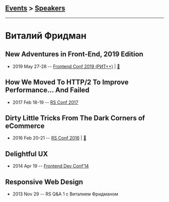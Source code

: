 ## [Events](../README.md) > [Speakers](../speakers.md)
---

# Виталий Фридман

## New Adventures in Front-End, 2019 Edition
- 2019 May 27-28 -- [Frontend Conf 2019 (РИТ++)](https://www.youtube.com/watch?v=Wz17FARavd0)  | [:notebook:](https://www.dropbox.com/sh/kg71jju3yvj5jqw/AAAGCH5bqruyDSvQMIUwBCkJa/%D0%9A%D0%BE%D0%BD%D0%B3%D1%80%D0%B5%D1%81%D1%81-%D1%85%D0%BE%D0%BB%D0%BB/27.05/8.New%20Adventures%20in%20Front-End%202019%20Edition_%D0%92%D0%B8%D1%82%D0%B0%D0%BB%D0%B8%D0%B9%20%D0%A4%D1%80%D0%B8%D0%B4%D0%BC%D0%B0%D0%BD_%D0%B2%D0%B5%D1%80.1.pdf?dl=0)  
## How We Moved To HTTP&#x2F;2 To Improve Performance... And Failed
- 2017 Feb 18-19 -- [RS Conf 2017](https://www.youtube.com/watch?v=whFhyHysYYg)    
## Dirty Little Tricks From The Dark Corners of eCommerce
- 2016 Feb 20-21 -- [RS Conf 2016](https://www.youtube.com/watch?v=R-n_E0U1zC4)  | [:notebook:](https://www.youtube.com/watch?v=VVnvFAOXZvo)  
## Delightful UX
- 2014 Apr 19 -- [Frontend Dev Conf’14](https://www.youtube.com/watch?v=By3qHQbh8Qs)    
## Responsive Web Design
- 2013 Nov 29 -- RS Q&amp;A 1 c Виталием Фридманом    
